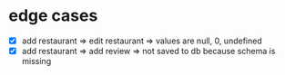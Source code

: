 # edge cases

- [x] add restaurant => edit restaurant => values are null, 0, undefined
- [x] add restaurant => add review => not saved to db because schema is missing
